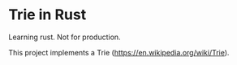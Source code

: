 # Trie in Rust

Learning rust. Not for production. 

This project implements a Trie (https://en.wikipedia.org/wiki/Trie). 
